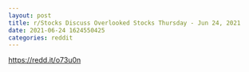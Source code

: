 ```yaml
--- 
layout: post 
title: r/Stocks Discuss Overlooked Stocks Thursday - Jun 24, 2021 
date: 2021-06-24 1624550425 
categories: reddit 
--- 
```

https://redd.it/o73u0n
